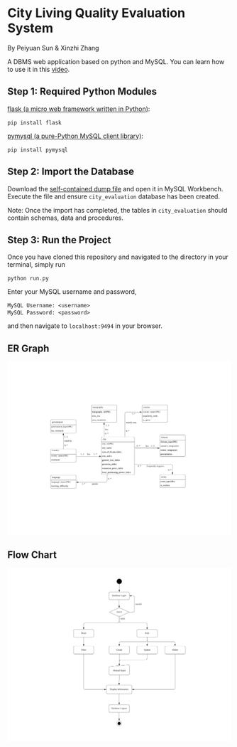 # City Living Quality Evaluation System
By Peiyuan Sun & Xinzhi Zhang

A DBMS web application based on python and MySQL. You can learn how to use it in this [video](https://youtu.be/WAs-7DiVnVw).

## Step 1: Required Python Modules
[flask (a micro web framework written in Python)](http://flask.pocoo.org/): 

```
pip install flask
```

[pymysql (a pure-Python MySQL client library)](https://github.com/PyMySQL/PyMySQL): 

```
pip install pymysql
```

## Step 2: Import the Database
Download the [self-contained dump file](https://github.com/hohoXin/CS5200-final/blob/b41122210d3d8e2546e0aaae48708be0196190dd/city_evaluation_dump.sql) and open it in MySQL Workbench. Execute the file and ensure `city_evaluation` database has been created. 

Note: Once the import has completed, the tables in `city_evaluation` should contain schemas, data and procedures.

## Step 3: Run the Project
Once you have cloned this repository and navigated to the directory in your terminal, simply run
```
python run.py
```
Enter your MySQL username and password, 

```
MySQL Username: <username>
MySQL Password: <password>
```

and then navigate to `localhost:9494` in your browser.


## ER Graph
<img src="https://github.com/hohoXin/CS5200-final/blob/main/ER_city.jpg?raw=true"/>


## Flow Chart
![](https://github.com/hohoXin/CS5200-final/blob/main/flowchart.jpg?raw=true)
